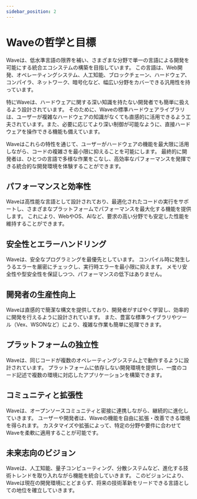 ```yaml
---
sidebar_position: 2
---
```


# Waveの哲学と目標
Waveは、低水準言語の限界を補い、さまざまな分野で単一の言語による開発を可能にする統合エコシステムの構築を目指しています。
この言語は、Web開発、オペレーティングシステム、人工知能、ブロックチェーン、ハードウェア、コンパイラ、ネットワーク、暗号化など、幅広い分野をカバーできる汎用性を持っています。

特にWaveは、ハードウェアに関する深い知識を持たない開発者でも簡単に扱えるよう設計されています。
そのために、Waveの標準ハードウェアライブラリは、ユーザーが複雑なハードウェアの知識がなくても直感的に活用できるよう工夫されています。また、必要に応じてより深い制御が可能なように、直接ハードウェアを操作できる機能も備えています。

Waveはこれらの特性を通じて、ユーザーがハードウェアの機能を最大限に活用しながら、コードの複雑さを最小限に抑えることを可能にします。
最終的に開発者は、ひとつの言語で多様な作業をこなし、高効率なパフォーマンスを発揮できる統合的な開発環境を体験することができます。

## パフォーマンスと効率性
Waveは高性能な言語として設計されており、最適化されたコードの実行をサポートし、さまざまなプラットフォームでパフォーマンスを最大化する機能を提供します。
これにより、WebやOS、AIなど、要求の高い分野でも安定した性能を維持することができます。

## 安全性とエラーハンドリング
Waveは、安全なプログラミングを最優先としています。
コンパイル時に発生しうるエラーを厳密にチェックし、実行時エラーを最小限に抑えます。
メモリ安全性や型安全性を保証しつつ、パフォーマンスの低下はありません。

## 開発者の生産性向上
Waveは直感的で簡潔な構文を提供しており、開発者がすばやく学習し、効率的に開発を行えるように設計されています。
また、豊富な標準ライブラリやツール（Vex、WSONなど）により、複雑な作業も簡単に処理できます。

## プラットフォームの独立性
Waveは、同じコードが複数のオペレーティングシステム上で動作するように設計されています。
プラットフォームに依存しない開発環境を提供し、一度のコード記述で複数の環境に対応したアプリケーションを構築できます。

## コミュニティと拡張性
Waveは、オープンソースコミュニティと密接に連携しながら、継続的に進化していきます。
ユーザーや開発者は、Waveの機能を自由に拡張・改善できる環境を得られます。
カスタマイズや拡張によって、特定の分野や要件に合わせてWaveを柔軟に適用することが可能です。

## 未来志向のビジョン
Waveは、人工知能、量子コンピューティング、分散システムなど、進化する技術トレンドを取り入れながら機能を統合していきます。
このビジョンにより、Waveは現在の開発環境にとどまらず、将来の技術革新をリードできる言語としての地位を確立していきます。